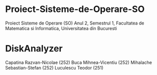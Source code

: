 # Proiect-Sisteme-de-Operare-SO
Proiect Sisteme de Operare (SO) Anul 2, Semestrul 1, Facultatea de Matematica si Informatica, Universitatea din Bucuresti

# DiskAnalyzer

Capatina Razvan-Nicolae ($252$)
Buca Mihnea-Vicentiu ($252$)
Mihalache Sebastian-Stefan ($252$)
Luculescu Teodor ($251$)

